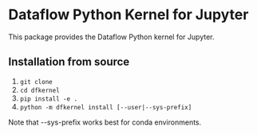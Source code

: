 # Dataflow Python Kernel for Jupyter

This package provides the Dataflow Python kernel for Jupyter.

## Installation from source

1. `git clone`
2. `cd dfkernel`
3. `pip install -e .`
4. `python -m dfkernel install [--user|--sys-prefix]`

Note that --sys-prefix works best for conda environments.
